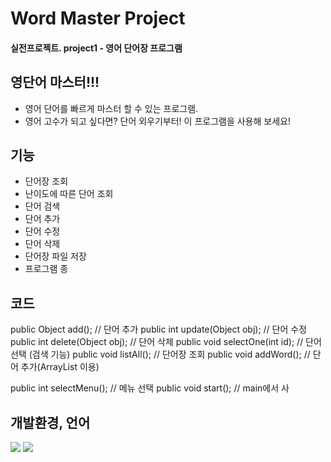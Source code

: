 # Word Master Project
#### 실전프로젝트. project1 - 영어 단어장 프로그램

## 영단어 마스터!!!
* 영어 단어를 빠르게 마스터 할 수 있는 프로그램.
* 영어 고수가 되고 싶다면? 단어 외우기부터! 이 프로그램을 사용해 보세요!

## 기능
* 단어장 조회
* 난이도에 따른 단어 조회
* 단어 검색
* 단어 추가
* 단어 수정
* 단어 삭제
* 단어장 파일 저장
* 프로그램 종

## 코드
public Object add();                // 단어 추가
public int update(Object obj);      // 단어 수정
public int delete(Object obj);      // 단어 삭제
public void selectOne(int id);      // 단어 선택 (검색 기능)
public void listAll();              // 단어장 조회
public void addWord();              // 단어 추가(ArrayList 이용)


public int selectMenu();            // 메뉴 선택
public void start();                // main에서 사

## 개발환경, 언어
<img src="https://img.shields.io/badge/java-FF7F50?style=flat-square&logo=Java&logoColor=white"/>
<img src="https://img.shields.io/badge/Git-F05032?style=flat&logo=Git&logoColor=white"/>
